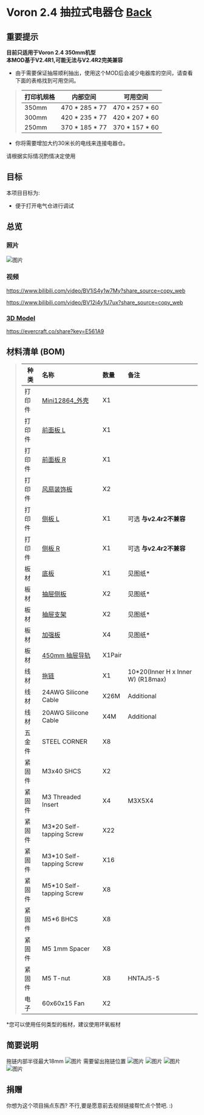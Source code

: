 # Voron 2.4 抽拉式电器仓 [Back](./)


## 重要提示

**目前只适用于Voron 2.4 350mm机型**  
**本MOD基于V2.4R1,可能无法与V2.4R2完美兼容**
    

* 由于需要保证抽屉顺利抽出，使用这个MOD后会减少电器库的空间，请查看下面的表格找到可用空间。

>| **打印机规格**|内部空间    |**可用空间**|
>| ----------------| :------------: | :---------------: |
>| 350mm           | 470 * 285 * 77 | 470 * 257 * 60    |
>| 300mm           | 420 * 235 * 77 | 420 * 207 * 60    |
>| 250mm           | 370 * 185 * 77 | 370 * 157 * 60    |

* 你将需要增加大约30米长的电线来连接电器仓。


请根据实际情况酌情决定使用

## 目标

本项目目标为:

* 便于打开电气仓进行调试

## 总览

### 照片

![图片](Photos/Voron_V2.4_Pull-out_electrical_store.PNG)
### 视频

https://www.bilibili.com/video/BV1iS4y1w7My?share_source=copy_web

https://www.bilibili.com/video/BV12i4y1U7ux?share_source=copy_web

### [3D Model](./3d)
 https://evercraft.co/share?key=E561A9
 
## 材料清单 (BOM)

>| **种类**|名称 |**数量**|备注
>| ----------------| :------------ | :--------------- | :--------------- |
>|打印件|[Mini12864_外壳](./STL)|X1||
>|打印件|[前面板 L](./STL)|X1||
>|打印件|[前面板 R](./STL)|X1||
>|打印件|[风扇装饰板](./STL)|X2||
>|打印件|[侧板 L](./STL)|X1|可选 **与v2.4r2不兼容**|
>|打印件|[侧板 R](./STL)|X1|可选 **与v2.4r2不兼容**|
>|板材|[底板](./Drawing)|X1|见图纸*|
>|板材|[抽屉侧板](./Drawing)|X2|见图纸*|
>|板材|[抽屉支架](./Drawing)|X2|见图纸*|
>|板材|[加强板](./Drawing)|X4|见图纸*|
>|板材|[450mm 抽屉导轨](https://www.amazon.com/dp/B08C9PK2L8)|X1Pair||
>|线材|[拖链](https://www.amazon.com/Befenybay-Internal-Flexible-Machines-10mmX20mm/dp/B07SFFT1K5)|X1|10*20(Inner H x Inner W)  (R18max)|
>|线材|24AWG Silicone Cable| X26M |Additional |
>|线材|20AWG Silicone Cable| X4M |Additional |
>|五金件|STEEL CORNER|X8||
>|紧固件|M3x40 SHCS|X2| |
>|紧固件|M3 Threaded Insert|X4| M3X5X4|
>|紧固件|M3*20 Self-tapping Screw|X22| |
>|紧固件|M3*10 Self-tapping Screw|X16| |
>|紧固件|M5*10 Self-tapping Screw|X8| |
>|紧固件|M5*6 BHCS|X8||
>|紧固件|M5 1mm Spacer|X8||
>|紧固件|M5 T-nut |X8| HNTAJ5-5|
>|电子 |60x60x15 Fan |X2||

*您可以使用任何类型的板材，建议使用环氧板材
## 简要说明
拖链内部半径最大18mm
![图片](Photos/IMG_6107.jpg)
需要留出拖链位置
![图片](Photos/IMG_6101.jpg)
![图片](Photos/IMG_6099.jpg)
![图片](Photos/IMG_6103.jpg)
![图片](Photos/IMG_6105.jpg)


## 捐赠
你想为这个项目捐点东西? 不行,要是愿意前去视频链接帮忙点个赞吧. :)

